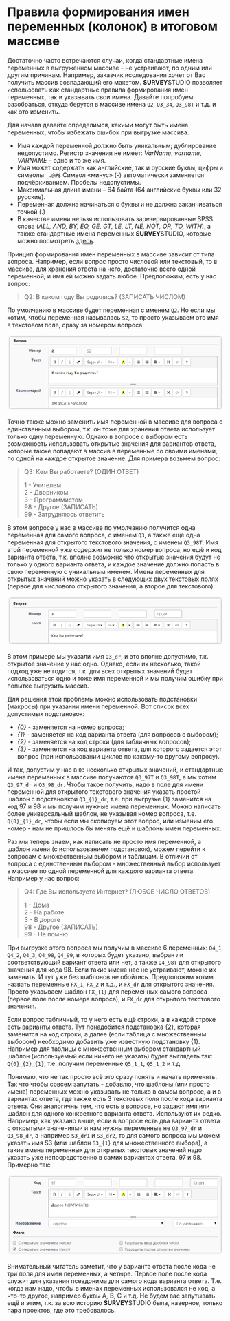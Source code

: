 # Правила формирования имен переменных (колонок) в итоговом массиве

Достаточно часто встречаются случаи, когда стандартные имена переменных в выгруженном массиве - не устраивают, по одним или другим причинам. Например, заказчик исследования хочет от Вас получить массив совпадающий его макетом. **SURVEY**STUDIO позволяет использовать как стандартные правила формирования имен переменных, так и указывать свои имена. Давайте попробуем разобраться, откуда берутся в массиве имена `Q2`, `Q3_34`, `Q3_98T` и т.д. и как это изменить.

Для начала давайте определимся, какими могут быть имена переменных, чтобы избежать ошибок при выгрузке массива.

- Имя каждой переменной должно быть уникальным; дублирование недопустимо. Регистр значения не имеет: _VarName_, _varname_, _VARNAME_ – одно и то же имя.
- Имя может содержать как английские, так и русские буквы, цифры и символы `_.@#$` Символ «минус» (-) автоматически заменяется подчёркиванием. Пробелы недопустимы.
- Максимальная длина имени – 64 байта (64 английские буквы или 32 русские).
- Переменная должна начинаться с буквы и не должна заканчиваться точкой (.)
- В качестве имени нельзя использовать зарезервированные SPSS слова (_ALL, AND, BY, EQ, GE, GT, LE, LT, NE, NOT, OR, TO, WITH_), а также стандартные имена переменных **SURVEY**STUDIO, которые можно посмотреть [здесь](../help/3004.md#_3).

Принцип формирования имен переменных в массиве зависит от типа вопроса. Например, если вопрос просто числовой или текстовый, то в массиве, для хранения ответа на него, достаточно всего одной переменной, и имя ей можно задать любое. Предположим, есть у нас вопрос:

> Q2: В каком году Вы родились? (ЗАПИСАТЬ ЧИСЛОМ)

По умолчанию в массиве будет переменная с именем `Q2`. Но если мы хотим, чтобы переменная называлась `S2`, то просто указываем это имя в текстовом поле, сразу за номером вопроса:

![](images/1005_img_001.png)

Точно также можно заменить имя переменной в массиве для вопроса с единственным выбором, т.к. он тоже для хранения ответа использует только одну переменную. Однако в вопросе с выбором есть возможность использовать открытые значения для вариантов ответа, которые также попадают в массив в переменные со своими именами, по одной на каждое открытое значение. Для примера возьмем вопрос:

> Q3: Кем Вы работаете? (ОДИН ОТВЕТ)
>
> 1 - Учителем<br>
> 2 -  Дворником<br>
> 3 -  Программистом<br>
> 98 -  Другое (ЗАПИСАТЬ)<br>
> 99 - Затрудняюсь ответить

В этом вопросе у нас в массиве по умолчанию получится одна переменная для самого вопроса, с именем `Q3`, а также ещё одна переменная для открытого текстового значения, с именем `Q3_98T`. Имя этой переменной уже содержит не только номер вопроса, но ещё и код варианта ответа, т.к. вполне возможно что открытые значения будут не только у одного варианта ответа, и каждое значение должно попасть в свою переменную с уникальным именем. Имена переменных для открытых значений можно указать в следующих двух текстовых полях (первое для числового открытого значения, а второе для текстового):

![](images/1005_img_002.png)

В этом примере мы указали имя `Q3_dr`, и это вполне допустимо, т.к. открытое значение у нас одно. Однако, если их несколько, такой подход уже не годится, т.к. для всех открытых значений будет использоваться одно и тоже имя переменной и мы получим ошибку при попытке выгрузить массив.

Для решения этой проблемы можно использовать подстановки (макросы) при указании имени переменной. Вот список всех допустимых подстановок:

- _{0}_ - заменяется на номер вопроса;
- _{1}_ - заменяется на код варианта ответа (для вопросов с выбором);
- _{2}_ - заменяется на код строки (для табличных вопросов);
- _{3}_ - заменяется на код варианта ответа, для которого задается этот вопрос (при использовании циклов по какому-то другому вопросу).

И так, допустим у нас в `Q3` несколько открытых значений, и стандартные имена переменных в массиве получаются `Q3_97T` и `Q3_98T`, а мы хотим `Q3_97_dr` и `Q3_98_dr`. Чтобы такое получить, надо в поле для имени переменной для открытого текстового значения указать простой шаблон с подстановкой `Q3_{1}_dr`, т.е. при выгрузке {1} заменится на код 97 и 98 и мы получим нужные имена переменных. Можно написать более универсальный шаблон, не указывая номер вопроса, т.е. `Q{0}_{1}_dr`, чтобы если мы скопируем этот вопрос, или изменим его номер - нам не пришлось бы менять ещё и шаблоны имен переменных.

Раз мы теперь знаем, как написать не просто имя переменной, а шаблон имени (с использованием подстановок), можем перейти к вопросам с множественным выбором и таблицам. В отличии от вопроса с единственным выбором - множественный выбор использует в массиве по одной переменной для каждого варианта ответа. Например у нас вопрос:

> Q4: Где Вы используете Интернет? (ЛЮБОЕ ЧИСЛО ОТВЕТОВ)
>
> 1 - Дома<br>
> 2 - На работе<br>
> 3 - В дороге<br>
> 98 - Другое (ЗАПИСАТЬ)<br>
> 99 - Не помню

При выгрузке этого вопроса мы получим в массиве 6 переменных: `Q4_1`, `Q4_2`, `Q4_3`, `Q4_98`, `Q4_99`, в которых будет указано, выбран ли соответствующий вариант ответа или нет, а также `Q4_98T` для открытого значения для кода 98. Если такие имена нас не устраивают, можно их заменить. И тут уже без шаблонов не обойтись. Предположим хотим назвать переменные `FX_1`, `FX_2` и т.д., и `FX_dr` для открытого значения. Просто указываем шаблон `FX_{1}` для переменных самого вопроса (первое поле после номера вопроса), и `FX_dr` для открытого текстового значения.

Если вопрос табличный, то у него есть ещё строки, а в каждой строке есть варианты ответа. Тут понадобится подстановка {2}, которая заменится на код строки, а далее (если таблица с множественным выбором) необходимо добавить уже известную подстановку {1}. Например для таблицы с множественным выбором стандартный шаблон (используемый если ничего не указать) будет выглядеть так: `Q{0}_{2}_{1}`, т.е. получим переменные `Q5_1_1`, `Q5_1_2` и т.д.

Понимаю, что не так просто всё это сразу понять и начать применять. Так что чтобы совсем запутать - добавлю, что шаблоны (или просто имена) переменных можно указывать не только в самом вопросе, а и в вариантах ответа, где также есть 3 текстовых поля после кода варианта ответа. Они аналогичны тем, что есть в вопросе, но задают имя или шаблон для одного конкретного варианта ответа. Используют их редко. Например, как указано выше, если в вопросе есть два варианта ответа с открытыми значениями и нам нужны переменные не `Q3_97_dr` и `Q3_98_dr`, а например `S3_dr1` и `S3_dr2`, то для самого вопроса мы можем указать имя S3 (или шаблон `S3_{1}` для множественного выбора), а такие имена переменных для открытых текстовых значений надо указать уже непосредственно в самих вариантах ответа, 97 и 98. Примерно так:

![](images/1005_img_003.png)

Внимательный читатель заметит, что у варианта ответа после кода не три поля для имен переменных, а четыре. Первое поле после кода служит для указания псевдонима для самого кода варианта ответа. Т.е. когда нам надо, чтобы в именах переменных использовался не код, а что-то другое, например буквы A, B, C и т.д. Не будем вас запутывать ещё и этим, т.к. за всю историю **SURVEY**STUDIO была, наверное, только пара проектов, где это требовалось.
